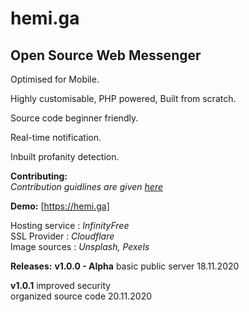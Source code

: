 # hemi.ga 

<h2>Open Source Web Messenger</h2> 

Optimised for Mobile.

Highly customisable, PHP powered, Built from scratch. 

Source code beginner friendly. 

Real-time notification.

Inbuilt profanity detection.

**Contributing:** <br>
*Contribution guidlines are given [here](https://github.com/stringtherapy/hemi/blob/main/CONTRIBUTING.md)* <br>

**Demo:**  [https://hemi.ga] <br>
 
 Hosting service : *InfinityFree* <br>
 SSL Provider    : *Cloudflare* <br>
 Image sources   : *Unsplash, Pexels* 
<br>

**Releases:**
**v1.0.0 - Alpha** 
basic public server
18.11.2020<br>

**v1.0.1**
improved security<br> 
organized source code
20.11.2020
